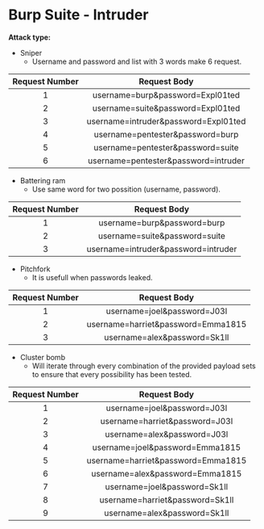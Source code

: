 # Burp Suite - Intruder

**Attack type:**

* Sniper
  * Username and password and list with 3 words make 6 request.

| Request Number |              Request Body             |
| :------------: | :-----------------------------------: |
|        1       |   username=burp\&password=Expl01ted   |
|        2       |   username=suite\&password=Expl01ted  |
|        3       | username=intruder\&password=Expl01ted |
|        4       |   username=pentester\&password=burp   |
|        5       |   username=pentester\&password=suite  |
|        6       | username=pentester\&password=intruder |

* Battering ram
  * Use same word for two possition (username, password).

| Request Number |             Request Body             |
| :------------: | :----------------------------------: |
|        1       |     username=burp\&password=burp     |
|        2       |    username=suite\&password=suite    |
|        3       | username=intruder\&password=intruder |

* Pitchfork
  * It is usefull when passwords leaked.

| Request Number |             Request Body            |
| :------------: | :---------------------------------: |
|        1       |     username=joel\&password=J03l    |
|        2       | username=harriet\&password=Emma1815 |
|        3       |    username=alex\&password=Sk1ll    |

* Cluster bomb
  * Will iterate through every combination of the provided payload sets to ensure that every possibility has been tested.

| Request Number |             Request Body            |
| :------------: | :---------------------------------: |
|        1       |     username=joel\&password=J03l    |
|        2       |   username=harriet\&password=J03l   |
|        3       |     username=alex\&password=J03l    |
|        4       |   username=joel\&password=Emma1815  |
|        5       | username=harriet\&password=Emma1815 |
|        6       |   username=alex\&password=Emma1815  |
|        7       |    username=joel\&password=Sk1ll    |
|        8       |   username=harriet\&password=Sk1ll  |
|        9       |    username=alex\&password=Sk1ll    |
